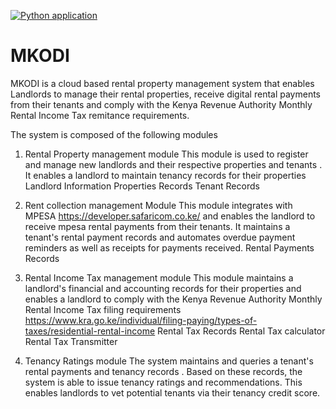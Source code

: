 [![Python application](https://github.com/LeakeyMaina/MKODI/actions/workflows/python-app.yml/badge.svg)](https://github.com/LeakeyMaina/MKODI/actions/workflows/python-app.yml)
# MKODI

MKODI is a cloud based rental property management system that enables Landlords to manage their rental properties, receive digital rental payments from their tenants and comply with the Kenya Revenue Authority Monthly Rental Income Tax remitance requirements.

The system is composed of the following modules

1. Rental Property management module
This module is used to register and manage new landlords and their respective properties and tenants . It enables a landlord to maintain tenancy records for their properties
    Landlord Information
    Properties Records
    Tenant Records

2. Rent collection management Module
This module integrates with  MPESA <https://developer.safaricom.co.ke/> and enables the landlord to receive mpesa rental payments from their tenants. It maintains a tenant's rental payment records and automates overdue payment reminders as well as receipts for payments received.
    Rental Payments Records

3. Rental Income Tax management module
This module maintains a landlord's financial and accounting records for their properties and  enables a landlord to comply with the Kenya Revenue Authority Monthly Rental Income Tax filing requirements <https://www.kra.go.ke/individual/filing-paying/types-of-taxes/residential-rental-income>
    Rental Tax Records
    Rental Tax calculator
    Rental Tax Transmitter

4. Tenancy Ratings module
The system maintains and queries a tenant's rental payments and tenancy records . Based on these records, the system is able to issue tenancy ratings and recommendations. This enables landlords to vet potential tenants via their tenancy credit score.
